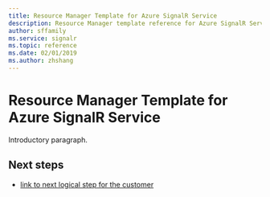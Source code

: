 ```yaml
---
title: Resource Manager Template for Azure SignalR Service
description: Resource Manager template reference for Azure SignalR Service
author: sffamily
ms.service: signalr
ms.topic: reference
ms.date: 02/01/2019
ms.author: zhshang
---
```

<!---Recommended: Removal all the comments in this template before you sign-off or merge to master.--->

<!---overview articles are for new customers and explain the service from a technical point of view.
They are not intended to define benefits or value prop; that would be in marketing content.
--->

# Resource Manager Template for Azure SignalR Service 
<!---Required: 
For the H1 - that's the primary heading at the top of the article - use the format "What is <service>?"
You can also use this in the TOC if your service name doesn’t cause the phrase to wrap.
--->

Introductory paragraph.
<!---Required:
The introductory paragraph helps customers quickly determine whether an article is relevant.
Describe in customer-friendly terms what the service is and does, and why the customer should care. Keep it short for the intro.
You can go into more detail later in the article. Many services add artwork or videos below the introduction.
--->

<!---Avoid notes, tips, and important boxes. Readers tend to skip over them. Better to put that info directly into the article text.--->

<!---Screenshots and videos can add another way to show and tell the overview story. But don’t overdo them. Make sure that they offer value for the overview.
If users access your product/service via a web browser, the first screenshot should always include the full browser window in Chrome or Safari. This is to show users that the portal is browser-based - OS and browser agnostic.
--->

## <article body>
<!---
After the intro, you can develop your overview by discussing the features that answer the "Why should I care" question with a bit more depth.
Be sure to call out any basic requirements and dependencies, as well as limitations or overhead.
Don't catalog every feature, and some may only need to be mentioned as available, without any discussion.
--->

## <Top task>
<!---Suggested:
An effective way to structure you overview article is to create an H2 for the top customer tasks identified in milestone one of the [APEX content model](contribute-get-started-mvc.md) and describe how the product/service helps customers with that task.
Create a new H2 for each task you list.
--->

## Next steps

<!---Some context for the following links goes here--->
- [link to next logical step for the customer](quickstart-view-occupancy.md)

<!--- Required:
In Overview articles, provide at least one next step and no more than three.
Next steps in overview articles will often link to a quickstart.
Use regular links; do not use a blue box link. What you link to will depend on what is really a next step for the customer.
Do not use a "More info section" or a "Resources section" or a "See also section".
--->